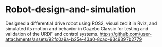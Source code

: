 # Robot-design-and-simulation
Designed a differential drive robot using ROS2, visualized it in Rviz, and simulated its motion and behavior in Gazebo Classic for testing and validation of the URDF and control systems.
https://github.com/user-attachments/assets/92fc0a9a-b25e-43a0-8cac-93c9397b2779
